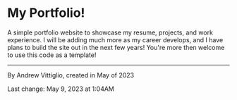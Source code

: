 # My Portfolio!
A simple portfolio website to showcase my resume, projects, and work experience. I will be adding much more as my career develops, and I have plans to build the site out in the next few years! You're more then welcome to use this code as a template!

----
By Andrew Vittiglio, created in May of 2023

Last change: May  9, 2023 at  1:04AM
